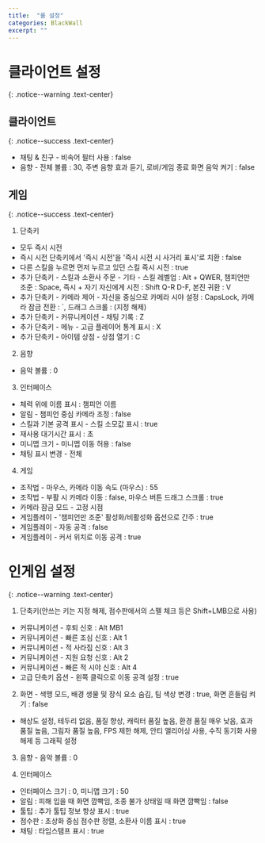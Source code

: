 ```yaml
---
title:  "롤 설정"
categories: BlackWall
excerpt: ""
---
```


# 클라이언트 설정
{: .notice--warning .text-center}

## 클라이언트
{: .notice--success .text-center}

- 채팅 & 친구 - 비속어 필터 사용 : false
- 음향 - 전체 볼륨 : 30, 주변 음향 효과 듣기, 로비/게임 종료 화면 음악 켜기 : false

## 게임
{: .notice--success .text-center}

1. 단축키
- 모두 즉시 시전
- 즉시 시전 단축키에서 '즉시 시전'을 '즉시 시전 시 사거리 표시'로 치환 : false
- 다른 스킬을 누르면 먼저 누르고 있던 스킬 즉시 시전 : true 
- 추가 단축키 - 스킬과 소환사 주문 - 기타 - 스킬 레벨업 : Alt + QWER, 챔피언만 조준 : Space, 즉시 + 자기 자신에게 시전 : Shift Q-R D-F, 본진 귀환 : V
- 추가 단축키 - 카메라 제어 - 자신을 중심으로 카메라 시야 설정 : CapsLock, 카메라 잠금 전환 : `, 드래그 스크롤 : (지정 해제)
- 추가 단축키 - 커뮤니케이션 - 채팅 기록 : Z
- 추가 단축키 - 메뉴 - 고급 플레이어 통계 표시 : X
- 추가 단축키 - 아이템 상점 - 상점 열기 : C

2. 음향
- 음악 볼륨 : 0

3. 인터페이스
- 체력 위에 이름 표시 : 챔피언 이름
- 알림 - 챔피언 중심 카메라 조정 : false
- 스킬과 기본 공격 표시 - 스킬 소모값 표시 : true
- 재사용 대기시간 표시 : 초
- 미니맵 크기 - 미니맵 이동 허용 : false
- 채팅 표시 변경 - 전체

4. 게임
- 조작법 - 마우스, 카메라 이동 속도 (마우스) : 55
- 조작법 - 부활 시 카메라 이동 : false, 마우스 버튼 드래그 스크롤 : true
- 카메라 잠금 모드 - 고정 시점
- 게임플레이 - '챔피언만 조준' 활성화/비활성화 옵션으로 간주 : true
- 게임플레이 - 자동 공격 : false
- 게임플레이 - 커서 위치로 이동 공격 : true

# 인게임 설정
{: .notice--warning .text-center}

1. 단축키(안쓰는 키는 지정 해제, 점수판에서의 스펠 체크 등은 Shift+LMB으로 사용)
- 커뮤니케이션 - 후퇴 신호 : Alt MB1
- 커뮤니케이션 - 빠른 조심 신호 : Alt 1
- 커뮤니케이션 - 적 사라짐 신호 : Alt 3
- 커뮤니케이션 - 지원 요청 신호 : Alt 2
- 커뮤니케이션 - 빠른 적 시야 신호 : Alt 4
- 고급 단축키 옵션 - 왼쪽 클릭으로 이동 공격 설정 : true

2. 화면 - 색맹 모드, 배경 생물 및 장식 요소 숨김, 팀 색상 변경 : true, 화면 흔들림 켜기 : false
- 해상도 설정, 테두리 없음, 품질 향상, 캐릭터 품질 높음, 환경 품질 매우 낮음, 효과 품질 높음, 그림자 품질 높음, FPS 제한 해제, 안티 앨리어싱 사용, 수직 동기화 사용 해제 등 그래픽 설정

3. 음향 - 음악 볼륨 : 0

4. 인터페이스
- 인터페이스 크기 : 0, 미니맵 크기 : 50
- 알림 : 피해 입을 때 화면 깜빡임, 조종 불가 상태일 때 화면 깜빡임 : false
- 툴팁 : 추가 툴팁 정보 항상 표시 : true
- 점수판 : 초상화 중심 점수판 정렬, 소환사 이름 표시 : true
- 채팅 : 타임스탬프 표시 : true